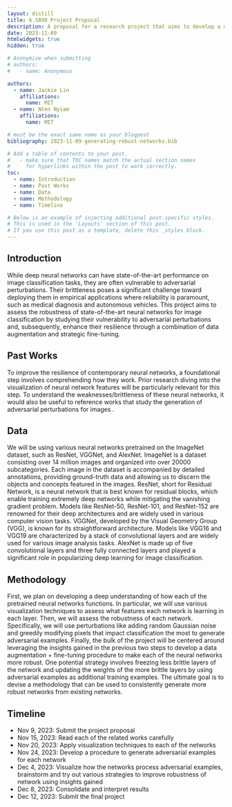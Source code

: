```yaml
---
layout: distill
title: 6.S898 Project Proposal
description: A proposal for a research project that aims to develop a methodology to improve the robustness of contemporary neural networks. 
date: 2023-11-09
htmlwidgets: true
hidden: true

# Anonymize when submitting
# authors:
#   - name: Anonymous

authors:
  - name: Jackie Lin
    affiliations:
      name: MIT
  - name: Nten Nyiam
    affiliations:
      name: MIT

# must be the exact same name as your blogpost
bibliography: 2023-11-09-generating-robust-networks.bib

# Add a table of contents to your post.
#   - make sure that TOC names match the actual section names
#     for hyperlinks within the post to work correctly.
toc:
  - name: Introduction
  - name: Past Works
  - name: Data
  - name: Methodology
  - name: Timeline

# Below is an example of injecting additional post-specific styles.
# This is used in the 'Layouts' section of this post.
# If you use this post as a template, delete this _styles block.
---
```


## Introduction 
While deep neural networks can have state-of-the-art performance on image classification tasks, they are often vulnerable to adversarial perturbations. Their brittleness poses a significant challenge toward deploying them in empirical applications where reliability is paramount, such as medical diagnosis and autonomous vehicles. This project aims to assess the robustness of state-of-the-art neural networks for image classification by studying their vulnerability to adversarial perturbations and, subsequently, enhance their resilience through a combination of data augmentation and strategic fine-tuning.

## Past Works
To improve the resilience of contemporary neural networks, a foundational step involves comprehending how they work. Prior research diving into the visualization of neural network features <d-cite key="zeiler2013"></d-cite><d-cite key="simonyan2014"></d-cite><d-cite key="olah2017"></d-cite> will be particularly relevant for this step. To understand the weaknesses/brittleness of these neural networks, it would also be useful to reference works that study the generation of adversarial perturbations for images <d-cite key="szegedy2014"></d-cite><d-cite key="carlini2017"></d-cite>. 

## Data 
We will be using various neural networks pretrained on the ImageNet dataset, such as ResNet, VGGNet, and AlexNet. ImageNet is a dataset consisting over 14 million images and organized into over 20000 subcategories. Each image in the dataset is accompanied by detailed annotations, providing ground-truth data and allowing us to discern the objects and concepts featured in the images. ResNet, short for Residual Network, is a neural network that is best known for residual blocks, which enable training extremely deep networks while mitigating the vanishing gradient problem. Models like ResNet-50, ResNet-101, and ResNet-152 are renowned for their deep architectures and are widely used in various computer vision tasks. VGGNet, developed by the Visual Geometry Group (VGG), is known for its straightforward architecture. Models like VGG16 and VGG19 are characterized by a stack of convolutional layers and are widely used for various image analysis tasks. AlexNet is made up of five convolutional layers and three fully connected layers and played a significant role in popularizing deep learning for image classification.

## Methodology
First, we plan on developing a deep understanding of how each of the pretrained neural networks functions. In particular, we will use various visualization techniques to assess what features each network is learning in each layer. Then, we will assess the robustness of each network. Specifically, we will use perturbations like adding random Gaussian noise and greedily modifying pixels that impact classification the most to generate adversarial examples. Finally, the bulk of the project will be centered around leveraging the insights gained in the previous two steps to develop a data augmentation + fine-tuning procedure to make each of the neural networks more robust. One potential strategy involves freezing less brittle layers of the network and updating the weights of the more brittle layers by using adversarial examples as additional training examples. The ultimate goal is to devise a methodology that can be used to consistently generate more robust networks from existing networks. 

## Timeline 
- Nov 9, 2023: Submit the project proposal
- Nov 15, 2023: Read each of the related works carefully 
- Nov 20, 2023: Apply visualization techniques to each of the networks 
- Nov 24, 2023: Develop a procedure to generate adversarial examples for each network
- Dec 4, 2023: Visualize how the networks process adversarial examples, brainstorm and try out various strategies to improve robustness of network using insights gained 
- Dec 8, 2023: Consolidate and interpret results
- Dec 12, 2023: Submit the final project
